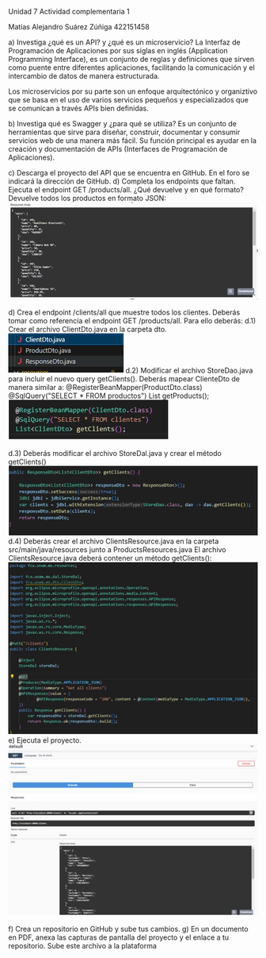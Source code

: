Unidad 7 Actividad complementaria 1

Matías Alejandro Suárez Zúñiga
422151458

a)	Investiga ¿qué es un API? y ¿qué es un microservicio?
La Interfaz de Programación de Aplicaciones por sus siglas en inglés (Application Programming Interface), es un conjunto de reglas y definiciones que sirven como puente  entre diferentes aplicaciones, facilitando la comunicación y el intercambio de datos de manera estructurada.

Los microservicios por su parte son un enfoque arquitectónico y organiztivo que se basa en el uso de varios servicios pequeños y especializados que se comunican a través APIs bien definidas.  

b)	Investiga qué es Swagger y ¿para qué se utiliza?
Es un conjunto de herramientas que sirve para diseñar, construir, documentar y consumir servicios web de una manera más fácil. Su función principal es ayudar en la creación y documentación de APIs (Interfaces de Programación de Aplicaciones).

c) Descarga el proyecto del API que se encuentra en GitHub. En el foro se indicará la dirección de GitHub.
d) Completa los endpoints que faltan.
 Ejecuta el endpoint GET /products/all. ¿Qué devuelve y en qué formato?
Devuelve todos los productos en formato JSON:
 ![getPeosucts](./images/Respuest_getProducts.JPG "getProducts")


d) Crea el endpoint /clients/all que muestre todos los clientes. Deberás tomar como referencia el endpoint GET /products/all. Para ello deberás:
d.1) Crear el archivo ClientDto.java en la carpeta dto. 
 ![ClientDto](./images/ClientDto.JPG "ClientDto")
d.2) Modificar el archivo StoreDao.java para incluir el nuevo query getClients(). Deberás mapear ClienteDto de manera similar a:
@RegisterBeanMapper(ProductDto.class)
@SqlQuery("SELECT * FROM productos")
List<ProductDto> getProducts();
 ![BeanMap](./images/BeanMap.JPG "BeanMap")
 
d.3) Deberás modificar el archivo StoreDal.java y crear el método getClients()
  ![GetClients](./images/metodoGetClients.JPG "GetClients")
d.4) Deberás crear el archivo ClientsResource.java en la carpeta src/main/java/resources junto a ProductsResources.java El archivo ClientsResource.java deberá contener un método getClients():
  ![ClientResourceImage](./images/ClientResourceImage.JPG "ClientResourceImage")
e) Ejecuta el proyecto.
  ![Ejecucion](./images/Ejecucion.JPG "Ejecucion")

f) Crea un repositorio en GitHub y sube tus cambios.
g) En un documento en PDF, anexa las capturas de pantalla del proyecto y el enlace a tu
repositorio. Sube este archivo a la plataforma

 

